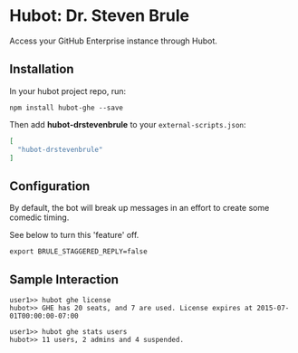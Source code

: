 # Hubot: Dr. Steven Brule

Access your GitHub Enterprise instance through Hubot.

## Installation

In your hubot project repo, run:

`npm install hubot-ghe --save`

Then add **hubot-drstevenbrule** to your `external-scripts.json`:

```json
[
  "hubot-drstevenbrule"
]
```

## Configuration

By default, the bot will break up messages in an effort to create some comedic timing.

See below to turn this 'feature' off.

```
export BRULE_STAGGERED_REPLY=false
```

## Sample Interaction

```
user1>> hubot ghe license
hubot>> GHE has 20 seats, and 7 are used. License expires at 2015-07-01T00:00:00-07:00

user1>> hubot ghe stats users
hubot>> 11 users, 2 admins and 4 suspended.
```